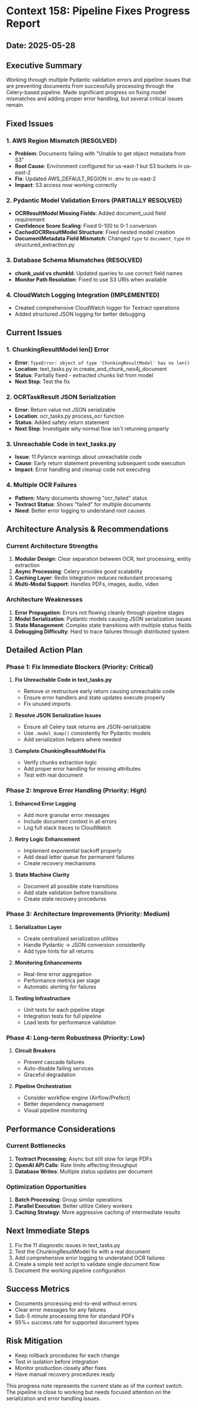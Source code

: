 # Context 158: Pipeline Fixes Progress Report

## Date: 2025-05-28

## Executive Summary
Working through multiple Pydantic validation errors and pipeline issues that are preventing documents from successfully processing through the Celery-based pipeline. Made significant progress on fixing model mismatches and adding proper error handling, but several critical issues remain.

## Fixed Issues

### 1. AWS Region Mismatch (RESOLVED)
- **Problem**: Documents failing with "Unable to get object metadata from S3"
- **Root Cause**: Environment configured for us-east-1 but S3 buckets in us-east-2
- **Fix**: Updated AWS_DEFAULT_REGION in .env to us-east-2
- **Impact**: S3 access now working correctly

### 2. Pydantic Model Validation Errors (PARTIALLY RESOLVED)
- **OCRResultModel Missing Fields**: Added document_uuid field requirement
- **Confidence Score Scaling**: Fixed 0-100 to 0-1 conversion
- **CachedOCRResultModel Structure**: Fixed nested model creation
- **DocumentMetadata Field Mismatch**: Changed `type` to `document_type` in structured_extraction.py

### 3. Database Schema Mismatches (RESOLVED)
- **chunk_uuid vs chunkId**: Updated queries to use correct field names
- **Monitor Path Resolution**: Fixed to use S3 URIs when available

### 4. CloudWatch Logging Integration (IMPLEMENTED)
- Created comprehensive CloudWatch logger for Textract operations
- Added structured JSON logging for better debugging

## Current Issues

### 1. ChunkingResultModel len() Error
- **Error**: `TypeError: object of type 'ChunkingResultModel' has no len()`
- **Location**: text_tasks.py in create_and_chunk_neo4j_document
- **Status**: Partially fixed - extracted chunks list from model
- **Next Step**: Test the fix

### 2. OCRTaskResult JSON Serialization
- **Error**: Return value not JSON serializable
- **Location**: ocr_tasks.py process_ocr function
- **Status**: Added safety return statement
- **Next Step**: Investigate why normal flow isn't returning properly

### 3. Unreachable Code in text_tasks.py
- **Issue**: 11 Pylance warnings about unreachable code
- **Cause**: Early return statement preventing subsequent code execution
- **Impact**: Error handling and cleanup code not executing

### 4. Multiple OCR Failures
- **Pattern**: Many documents showing "ocr_failed" status
- **Textract Status**: Shows "failed" for multiple documents
- **Need**: Better error logging to understand root causes

## Architecture Analysis & Recommendations

### Current Architecture Strengths
1. **Modular Design**: Clear separation between OCR, text processing, entity extraction
2. **Async Processing**: Celery provides good scalability
3. **Caching Layer**: Redis integration reduces redundant processing
4. **Multi-Modal Support**: Handles PDFs, images, audio, video

### Architecture Weaknesses
1. **Error Propagation**: Errors not flowing cleanly through pipeline stages
2. **Model Serialization**: Pydantic models causing JSON serialization issues
3. **State Management**: Complex state transitions with multiple status fields
4. **Debugging Difficulty**: Hard to trace failures through distributed system

## Detailed Action Plan

### Phase 1: Fix Immediate Blockers (Priority: Critical)
1. **Fix Unreachable Code in text_tasks.py**
   - Remove or restructure early return causing unreachable code
   - Ensure error handlers and state updates execute properly
   - Fix unused imports

2. **Resolve JSON Serialization Issues**
   - Ensure all Celery task returns are JSON-serializable
   - Use `.model_dump()` consistently for Pydantic models
   - Add serialization helpers where needed

3. **Complete ChunkingResultModel Fix**
   - Verify chunks extraction logic
   - Add proper error handling for missing attributes
   - Test with real document

### Phase 2: Improve Error Handling (Priority: High)
1. **Enhanced Error Logging**
   - Add more granular error messages
   - Include document context in all errors
   - Log full stack traces to CloudWatch

2. **Retry Logic Enhancement**
   - Implement exponential backoff properly
   - Add dead letter queue for permanent failures
   - Create recovery mechanisms

3. **State Machine Clarity**
   - Document all possible state transitions
   - Add state validation before transitions
   - Create state recovery procedures

### Phase 3: Architecture Improvements (Priority: Medium)
1. **Serialization Layer**
   - Create centralized serialization utilities
   - Handle Pydantic → JSON conversion consistently
   - Add type hints for all returns

2. **Monitoring Enhancements**
   - Real-time error aggregation
   - Performance metrics per stage
   - Automatic alerting for failures

3. **Testing Infrastructure**
   - Unit tests for each pipeline stage
   - Integration tests for full pipeline
   - Load tests for performance validation

### Phase 4: Long-term Robustness (Priority: Low)
1. **Circuit Breakers**
   - Prevent cascade failures
   - Auto-disable failing services
   - Graceful degradation

2. **Pipeline Orchestration**
   - Consider workflow engine (Airflow/Prefect)
   - Better dependency management
   - Visual pipeline monitoring

## Performance Considerations

### Current Bottlenecks
1. **Textract Processing**: Async but still slow for large PDFs
2. **OpenAI API Calls**: Rate limits affecting throughput
3. **Database Writes**: Multiple status updates per document

### Optimization Opportunities
1. **Batch Processing**: Group similar operations
2. **Parallel Execution**: Better utilize Celery workers
3. **Caching Strategy**: More aggressive caching of intermediate results

## Next Immediate Steps

1. Fix the 11 diagnostic issues in text_tasks.py
2. Test the ChunkingResultModel fix with a real document
3. Add comprehensive error logging to understand OCR failures
4. Create a simple test script to validate single document flow
5. Document the working pipeline configuration

## Success Metrics
- Documents processing end-to-end without errors
- Clear error messages for any failures
- Sub-5 minute processing time for standard PDFs
- 95%+ success rate for supported document types

## Risk Mitigation
- Keep rollback procedures for each change
- Test in isolation before integration
- Monitor production closely after fixes
- Have manual recovery procedures ready

This progress note represents the current state as of the context switch. The pipeline is close to working but needs focused attention on the serialization and error handling issues.